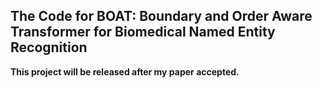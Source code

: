 ## The Code for BOAT: Boundary and Order Aware Transformer for Biomedical Named Entity Recognition

**This project will be released after my paper accepted.**